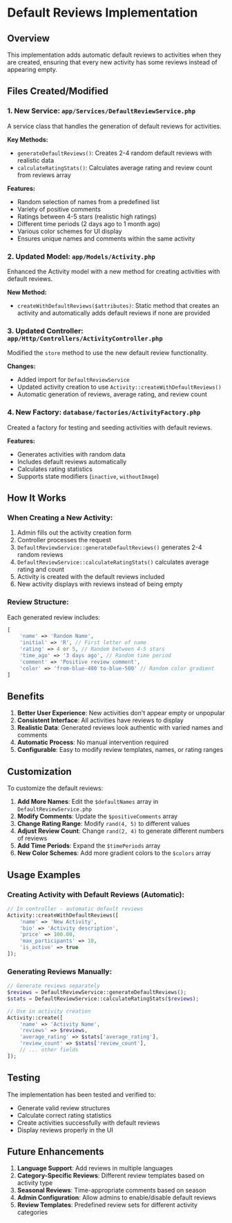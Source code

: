 # Default Reviews Implementation

## Overview
This implementation adds automatic default reviews to activities when they are created, ensuring that every new activity has some reviews instead of appearing empty.

## Files Created/Modified

### 1. New Service: `app/Services/DefaultReviewService.php`
A service class that handles the generation of default reviews for activities.

**Key Methods:**
- `generateDefaultReviews()`: Creates 2-4 random default reviews with realistic data
- `calculateRatingStats()`: Calculates average rating and review count from reviews array

**Features:**
- Random selection of names from a predefined list
- Variety of positive comments
- Ratings between 4-5 stars (realistic high ratings)
- Different time periods (2 days ago to 1 month ago)
- Various color schemes for UI display
- Ensures unique names and comments within the same activity

### 2. Updated Model: `app/Models/Activity.php`
Enhanced the Activity model with a new method for creating activities with default reviews.

**New Method:**
- `createWithDefaultReviews($attributes)`: Static method that creates an activity and automatically adds default reviews if none are provided

### 3. Updated Controller: `app/Http/Controllers/ActivityController.php`
Modified the `store` method to use the new default review functionality.

**Changes:**
- Added import for `DefaultReviewService`
- Updated activity creation to use `Activity::createWithDefaultReviews()`
- Automatic generation of reviews, average rating, and review count

### 4. New Factory: `database/factories/ActivityFactory.php`
Created a factory for testing and seeding activities with default reviews.

**Features:**
- Generates activities with random data
- Includes default reviews automatically
- Calculates rating statistics
- Supports state modifiers (`inactive`, `withoutImage`)

## How It Works

### When Creating a New Activity:
1. Admin fills out the activity creation form
2. Controller processes the request
3. `DefaultReviewService::generateDefaultReviews()` generates 2-4 random reviews
4. `DefaultReviewService::calculateRatingStats()` calculates average rating and count
5. Activity is created with the default reviews included
6. New activity displays with reviews instead of being empty

### Review Structure:
Each generated review includes:
```php
[
    'name' => 'Random Name',
    'initial' => 'R', // First letter of name
    'rating' => 4 or 5, // Random between 4-5 stars
    'time_ago' => '3 days ago', // Random time period
    'comment' => 'Positive review comment',
    'color' => 'from-blue-400 to-blue-500' // Random color gradient
]
```

## Benefits

1. **Better User Experience**: New activities don't appear empty or unpopular
2. **Consistent Interface**: All activities have reviews to display
3. **Realistic Data**: Generated reviews look authentic with varied names and comments
4. **Automatic Process**: No manual intervention required
5. **Configurable**: Easy to modify review templates, names, or rating ranges

## Customization

To customize the default reviews:

1. **Add More Names**: Edit the `$defaultNames` array in `DefaultReviewService.php`
2. **Modify Comments**: Update the `$positiveComments` array
3. **Change Rating Range**: Modify `rand(4, 5)` to different values
4. **Adjust Review Count**: Change `rand(2, 4)` to generate different numbers of reviews
5. **Add Time Periods**: Expand the `$timePeriods` array
6. **New Color Schemes**: Add more gradient colors to the `$colors` array

## Usage Examples

### Creating Activity with Default Reviews (Automatic):
```php
// In controller - automatic default reviews
Activity::createWithDefaultReviews([
    'name' => 'New Activity',
    'bio' => 'Activity description',
    'price' => 100.00,
    'max_participants' => 10,
    'is_active' => true
]);
```

### Generating Reviews Manually:
```php
// Generate reviews separately
$reviews = DefaultReviewService::generateDefaultReviews();
$stats = DefaultReviewService::calculateRatingStats($reviews);

// Use in activity creation
Activity::create([
    'name' => 'Activity Name',
    'reviews' => $reviews,
    'average_rating' => $stats['average_rating'],
    'review_count' => $stats['review_count'],
    // ... other fields
]);
```

## Testing

The implementation has been tested and verified to:
- Generate valid review structures
- Calculate correct rating statistics
- Create activities successfully with default reviews
- Display reviews properly in the UI

## Future Enhancements

1. **Language Support**: Add reviews in multiple languages
2. **Category-Specific Reviews**: Different review templates based on activity type
3. **Seasonal Reviews**: Time-appropriate comments based on season
4. **Admin Configuration**: Allow admins to enable/disable default reviews
5. **Review Templates**: Predefined review sets for different activity categories
